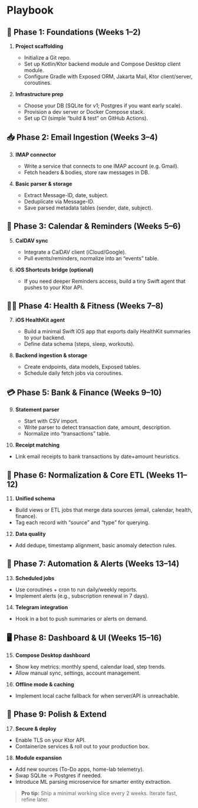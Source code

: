 # Playbook

## 📅 Phase 1: Foundations (Weeks 1–2)
1. **Project scaffolding**
    - Initialize a Git repo.
    - Set up Kotlin/Ktor backend module and Compose Desktop client module.
    - Configure Gradle with Exposed ORM, Jakarta Mail, Ktor client/server, coroutines.

2. **Infrastructure prep**
    - Choose your DB (SQLite for v1; Postgres if you want early scale).
    - Provision a dev server or Docker Compose stack.
    - Set up CI (simple “build & test” on GitHub Actions).

## 📥 Phase 2: Email Ingestion (Weeks 3–4)
3. **IMAP connector**
    - Write a service that connects to one IMAP account (e.g. Gmail).
    - Fetch headers & bodies, store raw messages in DB.

4. **Basic parser & storage**
    - Extract Message-ID, date, subject.
    - Deduplicate via Message-ID.
    - Save parsed metadata tables (sender, date, subject).

## 📆 Phase 3: Calendar & Reminders (Weeks 5–6)
5. **CalDAV sync**
    - Integrate a CalDAV client (iCloud/Google).
    - Pull events/reminders, normalize into an “events” table.

6. **iOS Shortcuts bridge (optional)**
    - If you need deeper Reminders access, build a tiny Swift agent that pushes to your Ktor API.

## 🏃‍♂️ Phase 4: Health & Fitness (Weeks 7–8)
7. **iOS HealthKit agent**
    - Build a minimal Swift iOS app that exports daily HealthKit summaries to your backend.
    - Define data schema (steps, sleep, workouts).

8. **Backend ingestion & storage**
    - Create endpoints, data models, Exposed tables.
    - Schedule daily fetch jobs via coroutines.

## 💳 Phase 5: Bank & Finance (Weeks 9–10)
9. **Statement parser**
    - Start with CSV import.
    - Write parser to detect transaction date, amount, description.
    - Normalize into “transactions” table.

10. **Receipt matching**
- Link email receipts to bank transactions by date+amount heuristics.

## 🔄 Phase 6: Normalization & Core ETL (Weeks 11–12)
11. **Unified schema**
- Build views or ETL jobs that merge data sources (email, calendar, health, finance).
- Tag each record with “source” and “type” for querying.

12. **Data quality**
- Add dedupe, timestamp alignment, basic anomaly detection rules.

## 🤖 Phase 7: Automation & Alerts (Weeks 13–14)
13. **Scheduled jobs**
- Use coroutines + cron to run daily/weekly reports.
- Implement alerts (e.g., subscription renewal in 7 days).

14. **Telegram integration**
- Hook in a bot to push summaries or alerts on demand.

## 🖥️ Phase 8: Dashboard & UI (Weeks 15–16)
15. **Compose Desktop dashboard**
- Show key metrics: monthly spend, calendar load, step trends.
- Allow manual sync, settings, account management.

16. **Offline mode & caching**
- Implement local cache fallback for when server/API is unreachable.

## 🚀 Phase 9: Polish & Extend
17. **Secure & deploy**
- Enable TLS on your Ktor API.
- Containerize services & roll out to your production box.

18. **Module expansion**
- Add new sources (To-Do apps, home-lab telemetry).
- Swap SQLite → Postgres if needed.
- Introduce ML parsing microservice for smarter entity extraction.

> **Pro tip:** Ship a minimal working slice every 2 weeks. Iterate fast, refine later.  
